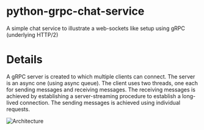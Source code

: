 # python-grpc-chat-service
A simple chat service to illustrate a web-sockets like setup using gRPC (underlying HTTP/2)

# Details
A gRPC server is created to which multiple clients can connect. The server is an async one (using async queue). The client uses two threads, one each for sending messages and receiving messages. The receiving messages is achieved by establishing a server-streaming procedure to establish a long-lived connection. The sending messages is achieved using individual requests.

![Architecture](https://i.imgur.com/mHvZgYT.png)
